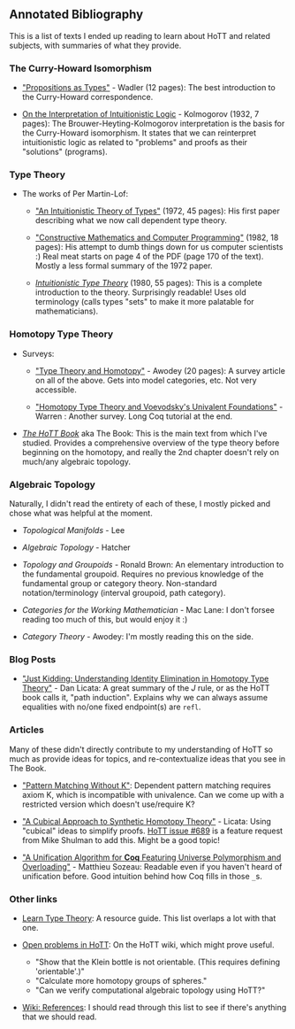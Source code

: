 ## Annotated Bibliography

This is a list of texts I ended up reading to learn about HoTT and related subjects, with summaries of what they provide.

### The Curry-Howard Isomorphism

 * ["Propositions as Types"](http://homepages.inf.ed.ac.uk/wadler/papers/propositions-as-types/propositions-as-types.pdf) - Wadler (12 pages): The best introduction to the Curry-Howard correspondence.

 * [On the Interpretation of Intuitionistic Logic](http://homepages.inf.ed.ac.uk/jmckinna/kolmogorov-1932.pdf) - Kolmogorov (1932, 7 pages): The Brouwer-Heyting-Kolmogorov interpretation is the basis for the Curry-Howard isomorphism. It states that we can reinterpret intuitionistic logic as related to "problems" and proofs as their "solutions" (programs).

### Type Theory

 * The works of Per Martin-Lof:

    - ["An Intuitionistic Theory of Types"](https://github.com/michaelt/martin-lof/blob/master/pdfs/An-Intuitionistic-Theory-of-Types-1972.pdf?raw=true) (1972, 45 pages): His first paper describing what we now call dependent type theory.

    - ["Constructive Mathematics and Computer Programming"](https://github.com/michaelt/martin-lof/blob/master/pdfs/Constructive-mathematics-and-computer-programming-1982.pdf?raw=true) (1982, 18 pages): His attempt to dumb things down for us computer scientists :) Real meat starts on page 4 of the PDF (page 170 of the text). Mostly a less formal summary of the 1972 paper.
      
    - [_Intuitionistic Type Theory_](http://www.csie.ntu.edu.tw/~b94087/ITT.pdf) (1980, 55 pages): This is a complete introduction to the theory. Surprisingly readable! Uses old terminology (calls types "sets" to make it more palatable for mathematicians).

### Homotopy Type Theory

 * Surveys:
 
    - ["Type Theory and Homotopy"](http://www.andrew.cmu.edu/user/awodey/preprints/TTH.pdf) - Awodey (20 pages): A survey article on all of the above. Gets into model categories, etc. Not very accessible.

    - ["Homotopy Type Theory and Voevodsky's Univalent Foundations"](https://arxiv.org/pdf/1210.5658.pdf) - Warren : Another survey. Long Coq tutorial at the end.

 * [_The HoTT Book_](https://homotopytypetheory.org/book/) aka The Book: This is the main text from which I've studied. Provides a comprehensive overview of the type theory before beginning on the homotopy, and really the 2nd chapter doesn't rely on much/any algebraic topology. 
 
### Algebraic Topology

Naturally, I didn't read the entirety of each of these, I mostly picked and chose what was helpful at the moment. 

 * _Topological Manifolds_ - Lee

 * _Algebraic Topology_ - Hatcher
 
 * _Topology and Groupoids_ - Ronald Brown: An elementary introduction to the fundamental groupoid. Requires no previous knowledge of the fundamental group or category theory. Non-standard notation/terminology (interval groupoid, path category).

 * _Categories for the Working Mathematician_ - Mac Lane: I don't forsee reading too much of this, but would enjoy it :)

 * _Category Theory_ - Awodey: I'm mostly reading this on the side.
 
### Blog Posts

 * ["Just Kidding: Understanding Identity Elimination in Homotopy Type Theory"](https://homotopytypetheory.org/2011/04/10/just-kidding-understanding-identity-elimination-in-homotopy-type-theory/) - Dan Licata: A great summary of the _J_ rule, or as the HoTT book calls it, "path induction". Explains why we can always assume equalities with no/one fixed endpoint(s) are `refl`.
 
### Articles

Many of these didn't directly contribute to my understanding of HoTT so much as provide ideas for topics, and re-contextualize ideas that you see in The Book.

 * ["Pattern Matching Without K"](https://lirias.kuleuven.be/bitstream/123456789/452283/2/icfp14-cockxA.pdf): Dependent pattern matching requires axiom K, which is incompatible with univalence. Can we come up with a restricted version which doesn't use/require K?

 * ["A Cubical Approach to Synthetic Homotopy Theory"](http://dlicata.web.wesleyan.edu/pubs/lb15cubicalsynth/lb15cubicalsynth.pdf) - Licata: Using "cubical" ideas to simplify proofs. [HoTT issue #689](https://github.com/HoTT/HoTT/issues/689) is a feature request from Mike Shulman to add this. Might be a good topic!

 * ["A Unification Algorithm for **Coq** Featuring Universe Polymorphism and Overloading"](https://people.mpi-sws.org/~beta/papers/unicoq.pdf) - Matthieu Sozeau: Readable even if you haven't heard of unification before. Good intuition behind how Coq fills in those `_`s.

### Other links

 * [Learn Type Theory](https://github.com/jozefg/learn-tt): A resource guide. This list overlaps a lot with that one.

 * [Open problems in HoTT](https://ncatlab.org/homotopytypetheory/show/open+problems): On the HoTT wiki, which might prove useful.
   
    - "Show that the Klein bottle is not orientable. (This requires defining 'orientable'.)"
    - "Calculate more homotopy groups of spheres."
    - "Can we verify computational algebraic topology using HoTT?"
    
 * [Wiki: References](https://ncatlab.org/homotopytypetheory/show/References): I should read through this list to see if there's anything that we should read.
    
